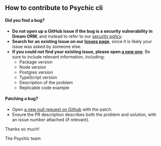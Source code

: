 ## How to contribute to Psychic cli

#### **Did you find a bug?**

- **Do not open up a GitHub issue if the bug is a security vulnerability
  in Dream ORM**, and instead to refer to our [security policy](https://github.com/rvohealth/psychic-cli/SECURITY.md).
- **Search for an existing Issue on our [Issues page](https://github.com/rvohealth/psychic-cli/issues)**, since it is likely your issue was asked by someone else.
- **If you could not find your existing issue, please open [a new one](https://github.com/rvohealth/psychic-cli/issues/new)**. Be sure to include relevant information, including:
  - Package version
  - Node version
  - Postgres version
  - TypeScript version
  - Description of the problem
  - Replicable code example

#### **Patching a bug?**

- Open [a new pull request on Github](https://github.com/rvohealth/psychic-cli/pulls) with the patch.
- Ensure the PR description describes both the problem and solution, with an issue number attached (if relevant).

Thanks so much!

The Psychic team
